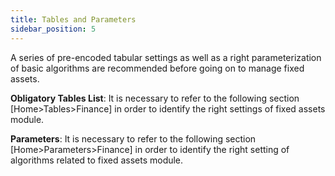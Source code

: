 ```yaml
---
title: Tables and Parameters
sidebar_position: 5
---
```


A series of pre-encoded tabular settings as well as a right parameterization of basic algorithms are recommended before going on to manage fixed assets.

**Obligatory Tables List**: It is necessary to refer to the following section [Home>Tables>Finance] in order to identify the right settings of fixed assets module.

**Parameters**: It is necessary to refer to the following section [Home>Parameters>Finance] in order to identify the right setting of algorithms related to fixed assets module.






